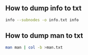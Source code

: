 ## How to dump info to txt

```bash
info --subnodes -o info.txt info
```

## How to dump man to txt

```bash
man man | col -b >man.txt
```
